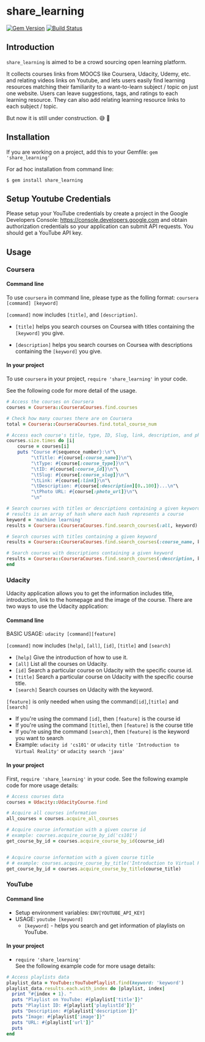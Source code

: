 
# share_learning
[![Gem Version](https://badge.fury.io/rb/share_learning.svg)](https://badge.fury.io/rb/share_learning)
[![Build Status](https://travis-ci.org/BlueStarAshes/share_learning.svg?branch=master)](https://travis-ci.org/BlueStarAshes/share_learning)   


## Introduction
`share_learning` is aimed to be a crowd sourcing open learning platform.

It collects courses links from MOOCS like Coursera, Udacity, Udemy, etc. and relating videos links on Youtube, and lets users easily find learning resources matching their familiarity to a want-to-learn subject / topic on just one website. Users can leave suggestions, tags, and ratings to each learning resource. They can also add relating learning resource links to each subject / topic.

But now it is still under construction. :sweat_smile: :beer:

## Installation
If you are working on a project, add this to your Gemfile: `gem 'share_learning'`

For ad hoc installation from command line:

`$ gem install share_learning`


## Setup Youtube Credentials
Please setup your YouTube credentials by create a project in the Google Developers Console: https://console.developers.google.com and obtain authorization credentials so your application can submit API requests. You should get a YouTube API key.
## Usage

### Coursera
#### Command line
To use `coursera` in command line, please type as the folling format:
`coursera [command] [keyword]`

`[command]` now includes `[title]`, and `[description]`.

* `[title]`
helps you search courses on Coursea with titles containing the `[keyword]` you give.

* `[description]`
helps you search courses on Coursea with descriptions  containing the `[keyword]` you give.


#### In your project
To use `coursera` in your project, `require 'share_learning'` in your code.

See the following code for more detail of the usage.
```ruby
# Access the courses on Coursera
courses = Coursera::CourseraCourses.find.courses

# Check how many courses there are on Coursera
total = Coursera::CourseraCourses.find.total_course_num

# Access each course's title, type, ID, Slug, link, description, and photo URL
courses.size.times do |i|
    course = courses[i]
    puts "Course #{sequence_number}:\n"\
         "\tTitle: #{course[:course_name]}\n"\
         "\tType: #{course[:course_type]}\n"\
         "\tID: #{course[:course_id]}\n"\
         "\tSlug: #{course[:course_slug]}\n"\
         "\tLink: #{course[:link]}\n"\
         "\tDescription: #{course[:description][0..100]}...\n"\
         "\tPhoto URL: #{course[:photo_url]}\n"\
         "\n"

# Search courses with titles or descriptions containing a given keyword
# results is an array of hash where each hash represents a course
keyword = 'machine learning'
results = Coursera::CourseraCourses.find.search_courses(:all, keyword)

# Search courses with titles containing a given keyword
results = Coursera::CourseraCourses.find.search_courses(:course_name, keyword)

# Search courses with descriptions containing a given keyword
results = Coursera::CourseraCourses.find.search_courses(:description, keyword)
end
```

### Udacity
Udacity application allows you to get the information includes title, introduction, link to the homepage and the image of the course. There are two ways to use the Udacity application:
#### Command line

BASIC USAGE: `udacity [command][feature]`  

`[command]` now includes `[help]`, `[all]`, `[id]`, `[title]` and `[search]`
 * `[help]`
    Give the introduction of how to use it.
 * `[all]`
   List all the courses on Udacity.
 * `[id]`
   Search a particular course on Udacity with the specific course id.
 * `[title]`
   Search a particular course on Udacity with the specific course title.
 * `[search]`
   Search courses on Udacity with the keyword.

`[feature]` is only needed when using the command`[id]`,`[title]` and `[search]`
 * If you're using the command `[id]`, then `[feature]` is the course id
 * If you're using the command `[title]`, then `[feature]` is the course title
 * If you're using the command `[search]`, then `[feature]` is the keyword you want to search
 * Example: `udacity id 'cs101'` or `udacity title 'Introduction to Virtual Reality'` or `udacity search 'java'`

#### In your project

First, `require 'share_learning'` in your code.
See the following example code for more usage details:

```ruby
# Access courses data
courses = Udacity::UdacityCourse.find

# Acquire all courses information
all_courses = courses.acquire_all_courses

# Acquire course information with a given course id
# example: courses.acquire_course_by_id('cs101')
get_course_by_id = courses.acquire_course_by_id(course_id)


# Acquire course information with a given course title
# # example: courses.acquire_course_by_title('Introduction to Virtual Reality')
get_course_by_id = courses.acquire_course_by_title(course_title)

```



### YouTube
#### Command line
* Setup environment variables: `ENV[YOUTUBE_API_KEY]`
* USAGE: `youtube [keyword]`   
    * `[keyword]` - helps you search and get information of playlists on YouTube.

#### In your project
* `require 'share_learning'`     
See the following example code for more usage details:     
```ruby
# Access playlists data
playlist_data = YouTube::YouTubePlaylist.find(keyword: 'keyword')
playlist_data.results.each.with_index do |playlist, index|
  print "#{index + 1}. "
  puts "Playlist on YouTube: #{playlist['title']}"
  puts "Playlist ID: #{playlist['playlistId']}"
  puts "Description: #{playlist['description']}"
  puts "Image: #{playlist['image']}"
  puts "URL: #{playlist['url']}"
  puts
end
```
